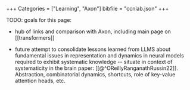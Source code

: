 +++
Categories = ["Learning", "Axon"]
bibfile = "ccnlab.json"
+++

TODO: goals for this page: 

* hub of links and comparison with Axon, including main page on [[transformers]]

* future attempt to consolidate lessons learned from LLMS about fundamental issues in representation and dynamics in neural models required to exhibit systematic knowledge -- situate in context of systematicity in the brain paper: [[@^OReillyRanganathRussin22]].  Abstraction, combinatorial dynamics, shortcuts, role of key-value attention heads, etc.




